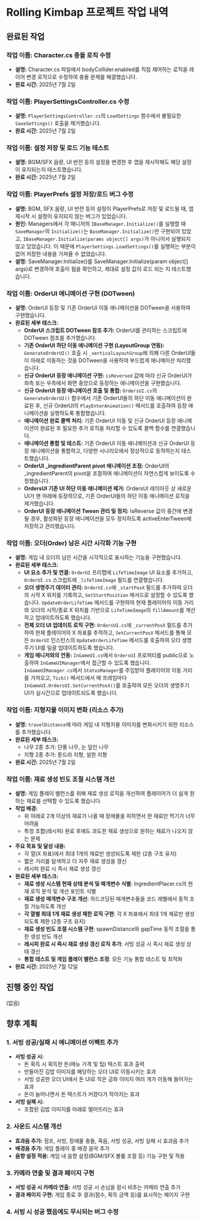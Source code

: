 # Rolling Kimbap 프로젝트 작업 내역

## 완료된 작업

### **작업 이름:** Character.cs 충돌 로직 수정
- **설명:** Character.cs 파일에서 bodyCollider.enabled를 직접 제어하는 로직을 레이어 변경 로직으로 수정하여 충돌 문제를 해결했습니다.
- **완료 시간:** 2025년 7월 2일

### **작업 이름:** PlayerSettingsController.cs 수정
- **설명:** `PlayerSettingsController.cs`의 `LoadSettings` 함수에서 불필요한 `SaveSettings()` 호출을 제거했습니다.
- **완료 시간:** 2025년 7월 2일

### **작업 이름:** 설정 저장 및 로드 기능 테스트
- **설명:** BGM/SFX 음량, UI 반전 등의 설정을 변경한 후 앱을 재시작해도 해당 설정이 유지되는지 테스트했습니다.
- **완료 시간:** 2025년 7월 2일

### **작업 이름:** PlayerPrefs 설정 저장/로드 버그 수정
- **설명:** BGM, SFX 음량, UI 반전 등의 설정이 PlayerPrefs로 저장 및 로드될 때, 앱 재시작 시 설정이 유지되지 않는 버그가 있었습니다.
- **원인:** Managers에서 각 매니저의 `IBaseManager.Initialize()`를 실행할 때 `SaveManager`의 `Initialize()`는 `BaseManager.Initialize()`만 구현되어 있었고, `IBaseManager.Initialize(params object[] args)`가 아니어서 실행되지 않고 있었습니다. 이 때문에 `PlayerSettings.LoadSettings()`를 실행하는 부분이 없어 저장한 내용을 가져올 수 없었습니다.
- **설명:** SaveManager.Initialize()를 SaveManager.Initialize(param object[] args)로 변경하여 호출이 됨을 확인하고, 제대로 설정 값이 로드 되는 지 테스트했습니다.

### **작업 이름:** OrderUI 애니메이션 구현 (DOTween)
- **설명:** OrderUI 등장 및 기존 OrderUI 이동 애니메이션을 DOTween을 사용하여 구현했습니다.
- **완료된 세부 태스크:**
    - **OrderUI 스크립트 DOTween 참조 추가:** OrderUI를 관리하는 스크립트에 DOTween 참조를 추가했습니다.
    - **기존 OrderUI 하단 이동 애니메이션 구현 (LayoutGroup 연동):** `GenerateOrderUI()` 호출 시 `_verticalLayoutGroup`에 의해 다른 OrderUI들이 아래로 이동하는 것을 DOTween을 사용하여 부드럽게 애니메이션 처리했습니다.
    - **신규 OrderUI 등장 애니메이션 구현:** `isReversed` 값에 따라 신규 OrderUI가 좌측 또는 우측에서 화면 중앙으로 등장하는 애니메이션을 구현했습니다.
    - **신규 OrderUI 등장 애니메이션 호출 및 통합:** `OrdersUI.cs`의 `GenerateOrderUI()` 함수에서 기존 OrderUI들의 하단 이동 애니메이션이 완료된 후, 신규 OrderUI의 `PlayEnterAnimation()` 메서드를 호출하여 등장 애니메이션을 실행하도록 통합했습니다.
    - **애니메이션 완료 콜백 처리:** 기존 OrderUI 이동 및 신규 OrderUI 등장 애니메이션이 완료된 후 필요한 추가 로직을 처리할 수 있도록 콜백 함수를 연결했습니다.
    - **애니메이션 통합 및 테스트:** 기존 OrderUI 이동 애니메이션과 신규 OrderUI 등장 애니메이션을 통합하고, 다양한 시나리오에서 정상적으로 동작하는지 테스트했습니다.
    - **OrderUI _ingredientParent pivot 애니메이션 조정:** OrderUI의 _ingredientParent의 pivot을 조절하여 애니메이션이 자연스럽게 보이도록 수정했습니다.
    - **OrdersUI 기존 UI 하단 이동 애니메이션 제거:** OrdersUI 레이아웃 상 새로운 UI가 맨 아래에 등장하므로, 기존 OrderUI들의 하단 이동 애니메이션 로직을 제거했습니다.
    - **OrderUI 등장 애니메이션 Tween 관리 및 정지:** IsReverse 값이 중간에 변경될 경우, 활성화된 등장 애니메이션을 모두 정지하도록 activeEnterTween에 저장하고 관리했습니다.

### **작업 이름:** 오더(Order) 남은 시간 시각화 기능 구현
- **설명:** 게임 내 오더의 남은 시간을 시각적으로 표시하는 기능을 구현했습니다.
- **완료된 세부 태스크:**
    - **UI 요소 추가 및 연결:** `OrderUI` 프리팹에 `LifeTimeImage` UI 요소를 추가하고, `OrderUI.cs` 스크립트에 `_lifeTimeImage` 필드를 연결했습니다.
    - **오더 생명주기 데이터 관리:** `OrderUI.cs`에 `_startPosX` 필드를 추가하여 오더의 시작 X 위치를 기록하고, `SetStartPosition` 메서드로 설정할 수 있도록 했습니다. `UpdateOrderLifeTime` 메서드를 구현하여 현재 플레이어의 이동 거리와 오더의 시작/종료 X 위치를 기반으로 `LifeTimeImage`의 `fillAmount`를 계산하고 업데이트하도록 했습니다.
    - **전체 오더 UI 업데이트 로직 구현:** `OrdersUI.cs`에 `_currentPosX` 필드를 추가하여 현재 플레이어의 X 좌표를 추적하고, `SetCurrentPosX` 메서드를 통해 모든 `OrderUI` 인스턴스의 `UpdateOrderLifeTime` 메서드를 호출하여 오더 생명주기 UI를 일괄 업데이트하도록 했습니다.
    - **게임 매니저와의 연동:** `InGameUI.cs`에서 `OrdersUI` 프로퍼티를 public으로 노출하여 `InGameUIManager`에서 접근할 수 있도록 했습니다. `InGameUIManager.cs`에서 `StatusManager`를 주입받아 플레이어의 이동 거리를 가져오고, `Tick()` 메서드에서 매 프레임마다 `InGameUI.OrdersUI.SetCurrentPosX()`를 호출하여 모든 오더의 생명주기 UI가 실시간으로 업데이트되도록 했습니다.

### **작업 이름:** 지형지물 이미지 변화 (리소스 추가)
- **설명:** `travelDistance`에 따라 게임 내 지형지물 이미지를 변화시키기 위한 리소스를 추가했습니다.
- **완료된 세부 태스크:**
    - 나무 2종 추가: 단풍 나무, 눈 덮인 나무
    - 지형 2종 추가: 툰드라 지형, 설원 지형
- **완료 시간:** 2025년 7월 2일

### **작업 이름:** 재료 생성 빈도 조절 시스템 개선
- **설명:** 게임 플레이 밸런스를 위해 재료 생성 로직을 개선하여 플레이어가 더 쉽게 원하는 재료를 선택할 수 있도록 했습니다.
- **작업 배경:** 
    - 위 아래로 2개 이상의 재료가 나올 때 장애물을 피하면서 한 재료만 먹기가 너무 어려움
    - 특정 조합(레시피) 완료 후에도 과도한 재료 생성으로 원하는 재료가 나오지 않는 문제
- **주요 목표 및 달성 내용:**
    - 각 열(X 좌표)에서 최대 1개의 재료만 생성되도록 제한 (2층 구조 유지)
    - 짧은 거리를 탐색하고 더 자주 재료 생성을 갱신
    - 레시피 완료 시 즉시 재료 생성 갱신
- **완료된 세부 태스크:**
    - **재료 생성 시스템 현재 상태 분석 및 매개변수 식별**: IngredientPlacer.cs의 현재 로직 분석 및 개선 포인트 식별
    - **재료 생성 매개변수 구조 개선**: 하드코딩된 매개변수들을 코드 레벨에서 동적 조절 가능하도록 개선
    - **각 열별 최대 1개 재료 생성 제한 로직 구현**: 각 X 좌표에서 최대 1개 재료만 생성되도록 제한 (2층 구조 유지)
    - **재료 생성 빈도 조절 시스템 구현**: spawnDistance와 gapTime 동적 조절을 통한 생성 빈도 개선
    - **레시피 완료 시 즉시 재료 생성 갱신 로직 추가**: 서빙 성공 시 즉시 재료 생성 상태 갱신
    - **통합 테스트 및 게임 플레이 밸런스 조정**: 모든 기능 통합 테스트 및 최적화
- **완료 시간:** 2025년 7월 12일

## 진행 중인 작업
(없음)

## 향후 계획

### **1. 서빙 성공/실패 시 애니메이션 이펙트 추가**
- **서빙 성공 시:**
    - 돈 획득 시 획득한 돈(메뉴 가격 및 팁) 텍스트 효과 출력
    - 만들어진 김밥 이미지를 해당하는 오더 UI로 이동시키는 효과
    - 서빙 성공한 오더 UI에서 돈 UI로 작은 금화 이미지 여러 개가 이동해 들어가는 효과
    - 돈이 늘어나면서 돈 텍스트가 커졌다가 작아지는 효과
- **서빙 실패 시:**
    - 조합된 김밥 이미지를 아래로 떨어뜨리는 효과

### **2. 사운드 시스템 개선**
- **효과음 추가:** 점프, 서빙, 장애물 충돌, 죽음, 서빙 성공, 서빙 실패 시 효과음 추가
- **배경음 추가:** 게임 플레이 중 배경 음악 추가
- **음향 설정 적용:** 게임 내 음향 설정(BGM/SFX 볼륨 조절 등) 기능 구현 및 적용

### **3. 카메라 연출 및 결과 페이지 구현**
- **서빙 성공 시 카메라 연출:** 서빙 성공 시 손님을 잠시 비추는 카메라 연출 추가
- **결과 페이지 구현:** 게임 종료 후 결과(점수, 획득 금액 등)를 표시하는 페이지 구현

### **4. 서빙 시 성공 했음에도 무시되는 버그 수정**
